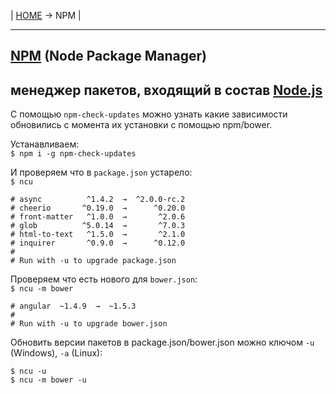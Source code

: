 | [HOME](https://github.com/vik-vavilikhin/vik-vavilikhin.github.io) &rarr; NPM |

-------------------------------------------------------------------------------
## [NPM](https://www.npmjs.com/) (Node Package Manager)
менеджер пакетов, входящий в состав [Node.js](https://nodejs.org/en/)
-------------------------------------------------------------------------------
С помощью `npm-check-updates` можно узнать какие зависимости обновились с момента их установки с помощью npm/bower.
<!-- ==================== -->
Устанавливаем:  
`$ npm i -g npm-check-updates`

И проверяем что в `package.json` устарело:  
`$ ncu`
```
# async          ^1.4.2  →  ^2.0.0-rc.2
# cheerio       ^0.19.0  →      ^0.20.0
# front-matter   ^1.0.0  →       ^2.0.6
# glob          ^5.0.14  →       ^7.0.3
# html-to-text   ^1.5.0  →       ^2.1.0
# inquirer       ^0.9.0  →      ^0.12.0
#
# Run with -u to upgrade package.json
```

Проверяем что есть нового для `bower.json`:  
`$ ncu -m bower`
```
# angular  ~1.4.9  →  ~1.5.3
#
# Run with -u to upgrade bower.json
```

Обновить версии пакетов в package.json/bower.json можно ключом `-u` (Windows), `-a` (Linux):
```
$ ncu -u
$ ncu -m bower -u
```